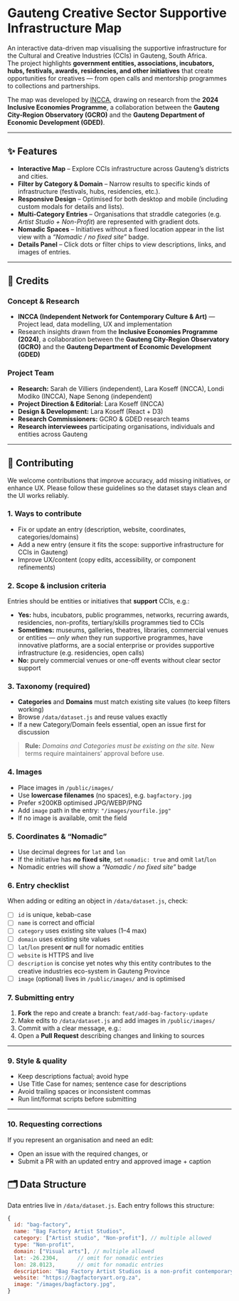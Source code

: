 # Gauteng Creative Sector Supportive Infrastructure Map

An interactive data-driven map visualising the supportive infrastructure for the Cultural and Creative Industries (CCIs) in Gauteng, South Africa.  
The project highlights **government entities, associations, incubators, hubs, festivals, awards, residencies, and other initiatives** that create opportunities for creatives — from open calls and mentorship programmes to collections and partnerships.  

The map was developed by [INCCA](https://incca.org.za), drawing on research from the **2024 Inclusive Economies Programme**, a collaboration between the **Gauteng City-Region Observatory (GCRO)** and the **Gauteng Department of Economic Development (GDED)**.

---

## ✨ Features

- **Interactive Map** – Explore CCIs infrastructure across Gauteng’s districts and cities.  
- **Filter by Category & Domain** – Narrow results to specific kinds of infrastructure (festivals, hubs, residencies, etc.).  
- **Responsive Design** – Optimised for both desktop and mobile (including custom modals for details and lists).  
- **Multi-Category Entries** – Organisations that straddle categories (e.g. *Artist Studio + Non-Profit*) are represented with gradient dots.  
- **Nomadic Spaces** – Initiatives without a fixed location appear in the list view with a *“Nomadic / no fixed site”* badge.  
- **Details Panel** – Click dots or filter chips to view descriptions, links, and images of entries.  

---

## 🙌 Credits

### Concept & Research
- **INCCA (Independent Network for Contemporary Culture & Art)** — Project lead, data modelling, UX and implementation  
- Research insights drawn from the **Inclusive Economies Programme (2024)**, a collaboration between the **Gauteng City-Region Observatory (GCRO)** and the **Gauteng Department of Economic Development (GDED)**  

### Project Team
- **Research:** Sarah de Villiers (independent), Lara Koseff (INCCA), Londi Modiko (INCCA), Nape Senong (independent)
- **Project Direction & Editorial:** Lara Koseff (INCCA)  
- **Design & Development:** Lara Koseff (React + D3)  
- **Research Commissioners:** GCRO & GDED research teams
- **Research interviewees** participating organisations, individuals and entities across Gauteng  

---

## 🤝 Contributing

We welcome contributions that improve accuracy, add missing initiatives, or enhance UX. Please follow these guidelines so the dataset stays clean and the UI works reliably.

### 1. Ways to contribute
- Fix or update an entry (description, website, coordinates, categories/domains)  
- Add a new entry (ensure it fits the scope: supportive infrastructure for CCIs in Gauteng)  
- Improve UX/content (copy edits, accessibility, or component refinements)

### 2. Scope & inclusion criteria
Entries should be entities or initiatives that **support** CCIs, e.g.:  
- **Yes:** hubs, incubators, public programmes, networks, recurring awards, residencies, non-profits, tertiary/skills programmes tied to CCIs  
- **Sometimes:** museums, galleries, theatres, libraries, commercial venues or entities — *only when* they run supportive programmes, have innovative platforms, are a social enterprise or provides supportive infrastructure (e.g. residencies, open calls)  
- **No:** purely commercial venues or one-off events without clear sector support

### 3. Taxonomy (required)
- **Categories** and **Domains** must match existing site values (to keep filters working)  
- Browse `/data/dataset.js` and reuse values exactly  
- If a new Category/Domain feels essential, open an issue first for discussion  

> **Rule:** *Domains and Categories must be existing on the site.* New terms require maintainers’ approval before use.

### 4. Images 
- Place images in `/public/images/`  
- Use **lowercase filenames** (no spaces), e.g. `bagfactory.jpg`  
- Prefer ≤200KB optimised JPG/WEBP/PNG  
- Add `image` path in the entry: `"/images/yourfile.jpg"`  
- If no image is available, omit the field

### 5. Coordinates & “Nomadic”
- Use decimal degrees for `lat` and `lon`  
- If the initiative has **no fixed site**, set `nomadic: true` and omit `lat`/`lon`  
- Nomadic entries will show a *“Nomadic / no fixed site”* badge

### 6. Entry checklist
When adding or editing an object in `/data/dataset.js`, check:

- [ ] `id` is unique, kebab-case  
- [ ] `name` is correct and official  
- [ ] `category` uses existing site values (1–4 max)  
- [ ] `domain` uses existing site values  
- [ ] `lat`/`lon` present **or** null for nomadic entities 
- [ ] `website` is HTTPS and live  
- [ ] `description` is concise yet notes why this entity contributes to the creative industries eco-system in Gauteng Province
- [ ] `image` (optional) lives in `/public/images/` and is optimised  

### 7. Submitting entry

1. **Fork** the repo and create a branch: `feat/add-bag-factory-update`  
2. Make edits to `/data/dataset.js` and add images in `/public/images/`  
3. Commit with a clear message, e.g.: 
4. Open a **Pull Request** describing changes and linking to sources  

---

### 9. Style & quality

- Keep descriptions factual; avoid hype  
- Use Title Case for names; sentence case for descriptions  
- Avoid trailing spaces or inconsistent commas  
- Run lint/format scripts before submitting  

---

### 10. Requesting corrections

If you represent an organisation and need an edit:  
- Open an issue with the required changes, or  
- Submit a PR with an updated entry and approved image + caption  


## 🗂️ Data Structure

Data entries live in `/data/dataset.js`. Each entry follows this structure:

```js
{
  id: "bag-factory",
  name: "Bag Factory Artist Studios",
  category: ["Artist studio", "Non-profit"], // multiple allowed
  type: "Non-profit",
  domain: ["Visual arts"], // multiple allowed
  lat: -26.2304,      // omit for nomadic entries
  lon: 28.0123,       // omit for nomadic entries
  description: "Bag Factory Artist Studios is a non-profit contemporary art organisation and residency that supports artists with open calls, awards, and exchange opportunities...",
  website: "https://bagfactoryart.org.za",
  image: "/images/bagfactory.jpg",
}




